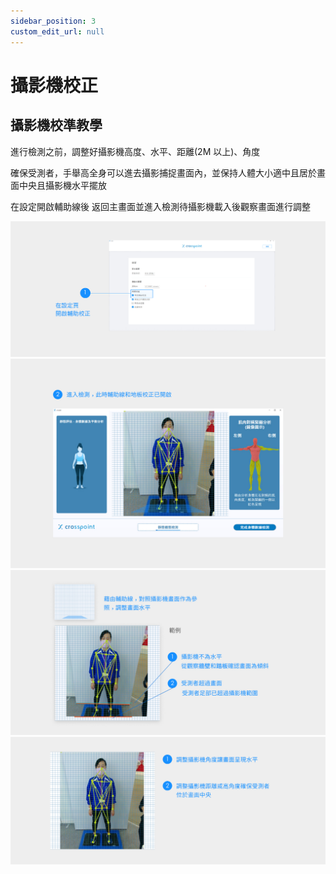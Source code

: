 ```yaml
---
sidebar_position: 3
custom_edit_url: null
---
```


# 攝影機校正

## 攝影機校準教學

進行檢測之前，調整好攝影機高度、水平、距離(2M 以上)、角度

確保受測者，手舉高全身可以進去攝影捕捉畫面內，並保持人體大小適中且居於畫面中央且攝影機水平擺放

在設定開啟輔助線後
返回主畫面並進入檢測待攝影機載入後觀察畫面進行調整

![Regulate](/img/tutorial/regulate_01.jpg)
![Regulate](/img/tutorial/regulate_02.jpg)
![Regulate](/img/tutorial/regulate_03.jpg)
![Regulate](/img/tutorial/regulate_04.jpg)

